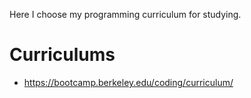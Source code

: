 Here I choose my programming curriculum for studying.
# Curriculums
* https://bootcamp.berkeley.edu/coding/curriculum/

